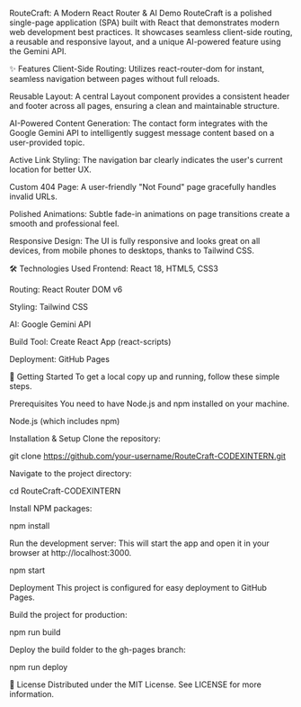RouteCraft: A Modern React Router & AI Demo
RouteCraft is a polished single-page application (SPA) built with React that demonstrates modern web development best practices. It showcases seamless client-side routing, a reusable and responsive layout, and a unique AI-powered feature using the Gemini API.

✨ Features
Client-Side Routing: Utilizes react-router-dom for instant, seamless navigation between pages without full reloads.

Reusable Layout: A central Layout component provides a consistent header and footer across all pages, ensuring a clean and maintainable structure.

AI-Powered Content Generation: The contact form integrates with the Google Gemini API to intelligently suggest message content based on a user-provided topic.

Active Link Styling: The navigation bar clearly indicates the user's current location for better UX.

Custom 404 Page: A user-friendly "Not Found" page gracefully handles invalid URLs.

Polished Animations: Subtle fade-in animations on page transitions create a smooth and professional feel.

Responsive Design: The UI is fully responsive and looks great on all devices, from mobile phones to desktops, thanks to Tailwind CSS.

🛠️ Technologies Used
Frontend: React 18, HTML5, CSS3

Routing: React Router DOM v6

Styling: Tailwind CSS

AI: Google Gemini API

Build Tool: Create React App (react-scripts)

Deployment: GitHub Pages

🚀 Getting Started
To get a local copy up and running, follow these simple steps.

Prerequisites
You need to have Node.js and npm installed on your machine.

Node.js (which includes npm)

Installation & Setup
Clone the repository:

git clone https://github.com/your-username/RouteCraft-CODEXINTERN.git

Navigate to the project directory:

cd RouteCraft-CODEXINTERN

Install NPM packages:

npm install

Run the development server:
This will start the app and open it in your browser at http://localhost:3000.

npm start

Deployment
This project is configured for easy deployment to GitHub Pages.

Build the project for production:

npm run build

Deploy the build folder to the gh-pages branch:

npm run deploy

📄 License
Distributed under the MIT License. See LICENSE for more information.